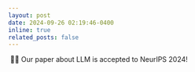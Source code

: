 ```yaml
---
layout: post
date: 2024-09-26 02:19:46-0400
inline: true
related_posts: false
---
```


&nbsp;🎉🎉 Our paper about LLM is accepted to NeurIPS 2024!